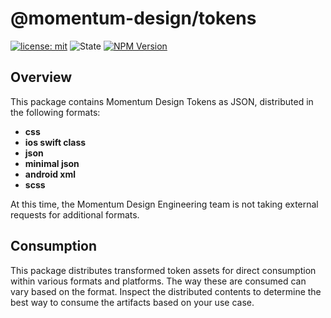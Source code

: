 # @momentum-design/tokens

[![license: mit](https://img.shields.io/badge/License-MIT-blueviolet?style=flat-square)](https://github.com/momentum-design/momentum-design/blob/main/LICENSE) ![State](https://img.shields.io/badge/State-Stable-limegreen?style=flat-square) [![NPM Version](https://img.shields.io/npm/v/%40momentum-design%2Ftokens)](https://www.npmjs.com/package/@momentum-design/tokens)

## Overview

This package contains Momentum Design Tokens as JSON, distributed in the following formats:

* **css**
* **ios swift class**
* **json**
* **minimal json**
* **android xml**
* **scss**

At this time, the Momentum Design Engineering team is not taking external requests for additional formats.

## Consumption

This package distributes transformed token assets for direct consumption within various formats and platforms. The way these are consumed can vary based on the format. Inspect the distributed contents to determine the best way to consume the artifacts based on your use case.
